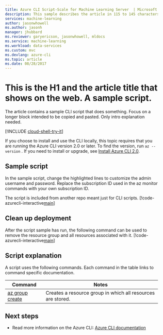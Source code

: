 ```yaml
---
title: Azure CLI Script-Scale for Machine Learning Server  | Microsoft Docs
description: This sample describes the article in 115 to 145 characters. Validate using Gauntlet toolbar check icon. Use SEO kind of action verbs here.
services: machine-learning
author: jasonwhowell
ms.author: jasonh
manager: jhubbard
ms.reviewer: garyericson, jasonwhowell, mldocs
ms.service: machine-learning
ms.workload: data-services
ms.custom: mvc
ms.devlang: azure-cli
ms.topic: article
ms.date: 08/28/2017
---
```


# This is the H1 and the article title that shows on the web. A sample script.
The article contains a sample CLI script that does something. Focus on a longer block intended to be copied and pasted. Only intro explanation needed.

[!INCLUDE [cloud-shell-try-it](../../../../includes/cloud-shell-try-it.md)]

If you choose to install and use the CLI locally, this topic requires that you are running the Azure CLI version 2.0 or later. To find the version, run `az --version` . If you need to install or upgrade, see [Install Azure CLI 2.0]( /cli/azure/install-azure-cli). 

## Sample script
In the sample script, change the highlighted lines to customize the admin username and password. Replace the subscription ID used in the az monitor commands with your own subscription ID.

The script is included from another repo meant just for CLI scripts.
[!code-azurecli-interactive[main](../../../../cli_scripts/postgresql/create-postgresql-server-and-firewall-rule/create-postgresql-server-and-firewall-rule.sh?highlight=2-3 "Description here.")]

## Clean up deployment
After the script sample has run, the following command can be used to remove the resource group and all resources associated with it.
[!code-azurecli-interactive[main](../../../../cli_scripts/postgresql/create-postgresql-server-and-firewall-rule/delete-postgresql.sh  "Delete the resource group.")]

## Script explanation
A script uses the following commands. Each command in the table links to command specific documentation.

| **Command** | **Notes** |
|---|---|
| [az group create](/cli/azure/group#create) | Creates a resource group in which all resources are stored. |

## Next steps
- Read more information on the Azure CLI: [Azure CLI documentation](/cli/azure/overview)
